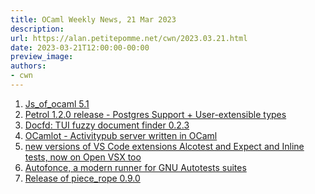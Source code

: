 ```yaml
---
title: OCaml Weekly News, 21 Mar 2023
description:
url: https://alan.petitepomme.net/cwn/2023.03.21.html
date: 2023-03-21T12:00:00-00:00
preview_image:
authors:
- cwn
---
```


<ol><li><a href="https://alan.petitepomme.net/cwn/2023.03.21.html#1">Js_of_ocaml 5.1</a></li><li><a href="https://alan.petitepomme.net/cwn/2023.03.21.html#2">Petrol 1.2.0 release - Postgres Support + User-extensible types</a></li><li><a href="https://alan.petitepomme.net/cwn/2023.03.21.html#3">Docfd: TUI fuzzy document finder 0.2.3</a></li><li><a href="https://alan.petitepomme.net/cwn/2023.03.21.html#4">OCamlot - Activitypub server written in OCaml</a></li><li><a href="https://alan.petitepomme.net/cwn/2023.03.21.html#5">new versions of VS Code extensions Alcotest and Expect and Inline tests, now on Open VSX too</a></li><li><a href="https://alan.petitepomme.net/cwn/2023.03.21.html#6">Autofonce, a modern runner for GNU Autotests suites</a></li><li><a href="https://alan.petitepomme.net/cwn/2023.03.21.html#7">Release of piece_rope 0.9.0</a></li></ol>
